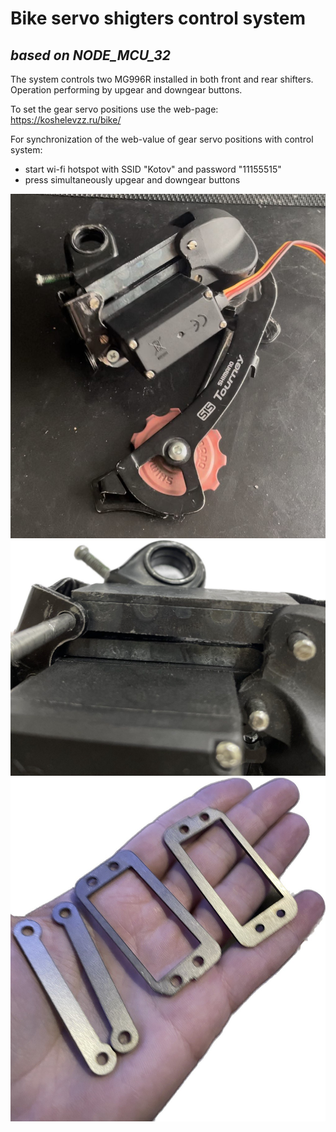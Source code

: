# Bike servo shigters control system
## _based on NODE_MCU_32_


The system controls two MG996R installed in both front and rear shifters.
Operation performing by upgear and downgear buttons.

To set the gear servo positions use the web-page: https://koshelevzz.ru/bike/

For synchronization of the web-value of gear servo positions with control system:  
- start wi-fi hotspot with SSID "Kotov" and password "11155515"
- press simultaneously upgear and downgear buttons



![Model](https://raw.githubusercontent.com/evgenii-koshelev/bike_servo_shifters/main/rear_shifter_assmbled.jpeg)
![Model](https://raw.githubusercontent.com/evgenii-koshelev/bike_servo_shifters/main/rear_shifter_servo_holder_1.jpg)
![Model](https://raw.githubusercontent.com/evgenii-koshelev/bike_servo_shifters/main/rear_shifter_servo_holder_2.jpg)
